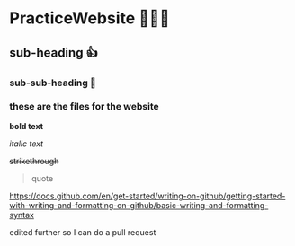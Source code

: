 # PracticeWebsite :lobster::lobster::lobster:
## sub-heading :+1:
### sub-sub-heading :watermelon:

### these are the files for the website ###

**bold text**

*italic text*

~~strikethrough~~

>quote

https://docs.github.com/en/get-started/writing-on-github/getting-started-with-writing-and-formatting-on-github/basic-writing-and-formatting-syntax

edited further so I can do a pull request
